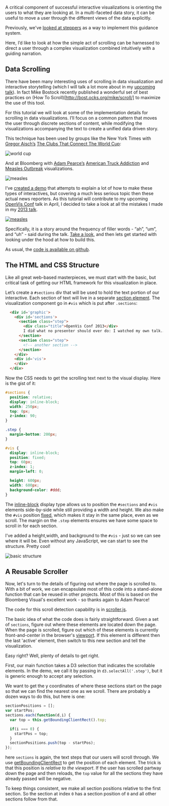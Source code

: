 A critical component of successful interactive visualizations is orienting the users to what they are looking at. In a multi-faceted data story, it can be useful to move a user through the different views of the data explicitly.

Previously, we've [looked at steppers](http://vallandingham.me/stepper_steps.html) as a way to implement this guidance system.

Here, I’d like to look at how the simple act of scrolling can be harnessed to direct a user through a complex visualization combined intuitively with a guiding narration.

## Data Scrolling

There have been many interesting uses of scrolling in data visualization and interactive storytelling (which I will talk a lot more about in my [upcoming talk](http://openvisconf.com/)). In fact Mike Bostock recently published a wonderful set of best practices on (How To Scroll)[http://bost.ocks.org/mike/scroll/] to maximize the use of this tool.

For this tutorial we will look at some of the implementation details for scrolling in data visualizations. I’ll focus on a common pattern that moves the user through discrete sections of content, while modifying the visualizations accompanying the text to create a unified data driven story.

This technique has been used by groups like the New York Times with [Gregor Aisch’s](https://twitter.com/driven_by_data) [The Clubs That Connect The World Cup](http://www.nytimes.com/interactive/2014/06/20/sports/worldcup/how-world-cup-players-are-connected.html):

<div class="center">
<img class="center" src="http://vallandingham.me/images/vis/scroll/nyt_world_cup.jpg" alt="world cup" style=""/>
</div>


And at Bloomberg with [Adam Pearce’s](https://twitter.com/adamrpearce) [American Truck Addiction](http://www.bloomberg.com/graphics/2015-auto-sales/) and [Measles Outbreak](http://www.bloomberg.com/graphics/2015-measles-outbreaks/) visualizations.

<div class="center">
<img class="center" src="http://vallandingham.me/images/vis/scroll/bloomberg_measles.jpg" alt="measles" style=""/>
</div>

I’ve [created a demo](http://vallandingham.me/scroll_demo/) that attempts to explain a lot of how to make these types of interactives, but covering a much less serious topic then these actual news reporters. As this tutorial will contribute to my upcoming [OpenVis Conf](http://openvisconf.com/) talk in April, I decided to take a look at all the mistakes I made in my [2013 talk](http://vallandingham.me/abusing_the_force.html).

<div class="center">
<a href="http://vallandingham.me/scroll_demo/"><img class="center" src="http://vallandingham.me/images/vis/scroll/filler_words.jpg" alt="measles" style=""/></a>
</div>

Specifically, it is a story around the frequency of filler words - “ah”, “um”, and “uh” - said during the talk. [Take a look](http://vallandingham.me/scroll_demo/), and then lets get started with looking under the hood at how to build this.

As usual, the [code is available on github](https://github.com/vlandham/scroll_demo).

## The HTML and CSS Structure

Like all great web-based masterpieces, we must start with the basic, but critical task of getting our HTML framework for this visualization in place.

Let’s create a `#sections` div that will be used to hold the text portion of our interactive. Each section of text will live in a separate [section element](https://developer.mozilla.org/en-US/docs/Web/HTML/Element/section). The visualization component go in `#vis` which is put after `.sections`:

```html
  <div id='graphic'>
    <div id='sections'>
      <section class="step">
        <div class="title">OpenVis Conf 2013</div>
        I did what no presenter should ever do: I watched my own talk...
      </section>
      <section class="step">
        <!-- another section -->
      </section>
    </div>
    <div id='vis'>
    </div>
  </div>
```

Now the CSS needs to get the scrolling text next to the visual display. Here is the gist of it:

```css
#sections {
  position: relative;
  display: inline-block;
  width: 250px;
  top: 0px;
  z-index: 90;
}

.step {
  margin-bottom: 200px;
}

#vis {
  display: inline-block;
  position: fixed;
  top: 60px;
  z-index: 1;
  margin-left: 0;

  height: 600px;
  width: 600px;
  background-color: #ddd;
}
```

The [inline-block](http://learnlayout.com/inline-block.html) display type allows us to position the `#sections` and `#vis` elements side-by-side while still providing a width and height. We also make the `#vis` position [fixed](https://developer.mozilla.org/en-US/docs/Web/CSS/position), which makes it stay in the same place, even as we scroll. The margin on the `.step` elements ensures we have some space to scroll in for each section.

I've added a height,width, and background to the `#vis` - just so we can see where it will be. Even without any JavaScript, we can start to see the structure. Pretty cool!

<div class="center">
<img class="center" src="http://vallandingham.me/images/vis/scroll/structure.jpg" alt="basic structure" style=""/>
</div>

## A Reusable Scroller

Now, let's turn to the details of figuring out where the page is scrolled to. With a bit of work, we can encapsulate most of this code into a stand-alone function that can be reused in other projects. Most of this is based on the Bloomberg Visual's excellent work - so thanks again to Adam Pearce!

The code for this scroll detection capability is in [scroller.js](https://github.com/vlandham/scroll_demo/blob/gh-pages/js/scroller.js).

The basic idea of what the code does is fairly straightforward. Given a set of `sections`, figure out where these elements are located down the page. When the page is scrolled, figure out which of these elements is currently front-and-center in the browser's [viewport](http://www.quirksmode.org/mobile/viewports.html). If this element is different then the last 'active' element, then switch to this new section and tell the visualization.

Easy right? Well, plenty of details to get right.

First, our main function takes a D3 selection that indicates the scrollable elements. In the demo, we call it by passing in `d3.selectAll('.step')`, but it is generic enough to accept any selection.

We want to get the y coordinates of where these sections start on the page so that we can find the nearest one as we scroll. There are probably a dozen ways to do this, but here is one:

```js
sectionPositions = [];
var startPos;
sections.each(function(d,i) {
  var top = this.getBoundingClientRect().top;

  if(i === 0) {
    startPos = top;
  }
  sectionPositions.push(top - startPos);
});
```

here `sections` is again, the text steps that our users will scroll through. We use [getBoundingClientRect](https://developer.mozilla.org/en-US/docs/Web/API/Element/getBoundingClientRect) to get the position of each element. The trick is that this position is _relative to the viewport_. If the user has scrolled partway down the page and then reloads, the `top` value for all the sections they have already passed will be negative.

To keep things consistent, we make all section positions relative to the first section. So the section at index `0` has a section position of `0` and all other sections follow from that.


